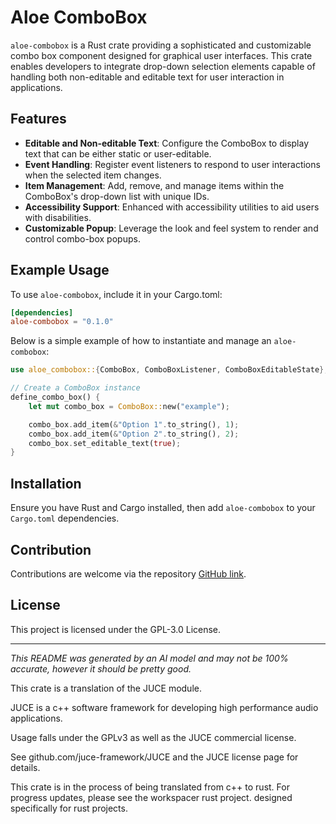 # Aloe ComboBox

`aloe-combobox` is a Rust crate providing a sophisticated and customizable combo box component designed for graphical user interfaces. This crate enables developers to integrate drop-down selection elements capable of handling both non-editable and editable text for user interaction in applications.

## Features

- **Editable and Non-editable Text**: Configure the ComboBox to display text that can be either static or user-editable.
- **Event Handling**: Register event listeners to respond to user interactions when the selected item changes.
- **Item Management**: Add, remove, and manage items within the ComboBox's drop-down list with unique IDs.
- **Accessibility Support**: Enhanced with accessibility utilities to aid users with disabilities.
- **Customizable Popup**: Leverage the look and feel system to render and control combo-box popups.

## Example Usage
To use `aloe-combobox`, include it in your Cargo.toml:
```toml
[dependencies]
aloe-combobox = "0.1.0"
```

Below is a simple example of how to instantiate and manage an `aloe-combobox`:
```rust
use aloe_combobox::{ComboBox, ComboBoxListener, ComboBoxEditableState};

// Create a ComboBox instance
define_combo_box() {
    let mut combo_box = ComboBox::new("example");

    combo_box.add_item(&"Option 1".to_string(), 1);
    combo_box.add_item(&"Option 2".to_string(), 2);
    combo_box.set_editable_text(true);
}
```

## Installation
Ensure you have Rust and Cargo installed, then add `aloe-combobox` to your `Cargo.toml` dependencies.

## Contribution
Contributions are welcome via the repository [GitHub link](https://github.com/klebs6/aloe-rs).

## License
This project is licensed under the GPL-3.0 License.

---

*This README was generated by an AI model and may not be 100% accurate, however it should be pretty good.*

This crate is a translation of the JUCE module.

JUCE is a c++ software framework for developing high performance audio applications.

Usage falls under the GPLv3 as well as the JUCE commercial license.

See github.com/juce-framework/JUCE and the JUCE license page for details.

This crate is in the process of being translated from c++ to rust. For progress updates, please see the workspacer rust project. designed specifically for rust projects.
